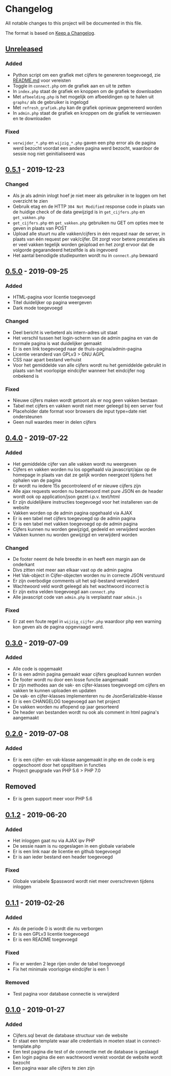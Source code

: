 # Changelog
All notable changes to this project will be documented in this file.

The format is based on [Keep a Changelog](https://keepachangelog.com/en/1.0.0/).

## [Unreleased]
### Added
- Python script om een grafiek met cijfers te genereren toegevoegd, zie
  [README.md](README.md) voor vereisten
- Toggle in `connect.php` om de grafiek aan en uit te zetten
- In `index.php` staat de grafiek en knoppen om de grafiek te downloaden
- Met `afbeelding.php` is het mogelijk om afbeeldingen op te halen uit
  `graphs/` als de gebruiker is ingelogd
- Met `refresh_grafiek.php` kan de grafiek opnieuw gegenereerd worden
- In `admin.php` staat de grafiek en knoppen om de grafiek te vernieuwen en
  te downloaden

### Fixed
- `verwijder_*.php` en `wijzig_*.php` gaven een php error als de pagina werd
  bezocht voordat een andere pagina werd bezocht, waardoor de sessie nog niet
  geinitialiseerd was

## [0.5.1] - 2019-12-23
### Changed
- Als je als admin inlogt hoef je niet meer als gebruiker in te loggen om
  het overzicht te zien
- Gebruik etag en de HTTP `304 Not Modified` response code in plaats van de
  huidige check of de data gewijzigd is in `get_cijfers.php` en `get_vakken.php`
- `get_cijfers.php` en `get_vakken.php` gebruiken nu GET om opties mee te geven
  in plaats van POST
- Upload alle stuurt nu alle vakken/cijfers in één request naar de server, in
  plaats van één request per vak/cijfer. Dit zorgt voor betere prestaties als er
  veel vakken tegelijk worden geüpload en het zorgt ervoor dat de volgorde
  gegarandeerd hetzelfde is als ingevoerd
- Het aantal benodigde studiepunten wordt nu in `connect.php` bewaard

## [0.5.0] - 2019-09-25
### Added
- HTML-pagina voor licentie toegevoegd
- Titel duidelijker op pagina weergeven
- Dark mode toegevoegd

### Changed
- Deel bericht is verbeterd als intern-adres uit staat
- Het verschil tussen het login-scherm van de admin pagina en van de normale
  pagina is wat duidelijker gemaakt
- Er is een link toegevoegd naar de thuis-pagina/admin-pagina
- Licentie veranderd van GPLv3 > GNU AGPL
- CSS naar apart bestand verhuist
- Voor het gemiddelde van alle cijfers wordt nu het gemiddelde gebruikt in
  plaats van het voorlopige eindcijfer wanneer het eindcijfer nog onbekend is

### Fixed
- Nieuwe cijfers maken wordt getoont als er nog geen vakken bestaan
- Tabel met cijfers en vakken wordt niet meer geleegd bij een server fout
- Placeholder date format voor browsers die input type=date niet ondersteunen
- Geen null waardes meer in delen cijfers

## [0.4.0] - 2019-07-22
### Added
- Het gemiddelde cijfer van alle vakken wordt nu weergeven
- Cijfers en vakken worden nu los opgehaald via javascript/ajax op de homepage
  in plaats van dat ze gelijk worden neergezet tijdens het ophalen van de pagina
- Er wordt nu iedere 15s gecontroleerd of er nieuwe cijfers zijn
- Alle ajax requests worden nu beantwoord met pure JSON en de header wordt ook
  op application/json gezet i.p.v. text/html
- Er zijn duidelijkere instructies toegevoegd voor het installeren van de
  website
- Vakken worden op de admin pagina opgehaald via AJAX
- Er is een tabel met cijfers toegevoegd op de admin pagina
- Er is een tabel met vakken toegevoegd op de admin pagina
- Cijfers kunnen nu worden gewijzigd, gedeeld en verwijderd worden
- Vakken kunnen nu worden gewijzigd en verwijderd worden

### Changed
- De footer neemt de hele breedte in en heeft een margin aan de onderkant
- Divs zitten niet meer aan elkaar vast op de admin pagina
- Het Vak-object in Cijfer-objecten worden nu in correcte JSON verstuurd
- Er zijn overbodige comments uit het sql-bestand verwijderd
- Wachtwoord veld wordt geleegd als het wachtwoord incorrect is
- Er zijn extra velden toegevoegd aan `connect.php`
- Alle javascript code van `admin.php` is verplaatst naar `admin.js`

### Fixed
- Er zat een foute regel in `wijzig_cijfer.php` waardoor php een warning kon
  geven als de pagina opgevraagd werd.

## [0.3.0] - 2019-07-09
### Added
- Alle code is opgemaakt
- Er is een admin pagina gemaakt waar cijfers geupload kunnen worden
- De footer wordt nu door een losse functie aangemaakt
- Er zijn methodes aan de vak- en cijfer-klasses toegevoegd om cijfers en vakken
  te kunnen uploaden en updaten
- De vak- en cijfer-klasses implementeren nu de JsonSerializable-klasse
- Er is een CHANGELOG toegevoegd aan het project
- De vakken worden nu aflopend op jaar gesorteerd
- De header van bestanden wordt nu ook als comment in html pagina's aangemaakt

## [0.2.0] - 2019-07-08
### Added
- Er is een cijfer- en vak-klasse aangemaakt in php en de code is erg
  opgeschoont door het opsplitsen in functies
- Project geupgrade van PHP 5.6 > PHP 7.0

## Removed
- Er is geen support meer voor PHP 5.6

## [0.1.2] - 2019-06-20
### Added
- Het inloggen gaat nu via AJAX ipv PHP
- De sessie naam is nu opgeslagen in een globale variabele
- Er is een link naar de licentie en github toegevoegd
- Er is aan ieder bestand een header toegevoegd

### Fixed
- Globale variabele $password wordt niet meer overschreven tijdens inloggen

## [0.1.1] - 2019-02-26
### Added
- Als de periode 0 is wordt die nu verborgen
- Er is een GPLv3 licentie toegevoegd
- Er is een README toegevoegd

### Fixed
- Fix er werden 2 lege rijen onder de tabel toegevoegd
- Fix het minimale voorlopige eindcijfer is een 1

### Removed
- Test pagina voor database connectie is verwijderd

## [0.1.0] - 2019-01-27
### Added
- Cijfers.sql bevat de database structuur van de website
- Er staat een template waar alle credentials in moeten staat in connect-template.php
- Een test pagina die test of de connectie met de database is geslaagd
- Een login pagina die een wachtwoord vereist voordat de website wordt bezocht
- Een pagina waar alle cijfers te zien zijn

[Unreleased]: https://github.com/TristanLaan/cijfersoverzicht/compare/v0.5.1...HEAD
[0.5.1]: https://github.com/TristanLaan/cijfersoverzicht/compare/v0.5.0...v0.5.1
[0.5.0]: https://github.com/TristanLaan/cijfersoverzicht/compare/v0.4.0...v0.5.0
[0.4.0]: https://github.com/TristanLaan/cijfersoverzicht/compare/v0.3.0...v0.4.0
[0.3.0]: https://github.com/TristanLaan/cijfersoverzicht/compare/v0.2.0...v0.3.0
[0.2.0]: https://github.com/TristanLaan/cijfersoverzicht/compare/v0.1.2...v0.2.0
[0.1.2]: https://github.com/TristanLaan/cijfersoverzicht/compare/v0.1.1...v0.1.2
[0.1.1]: https://github.com/TristanLaan/cijfersoverzicht/compare/v0.1.0...v0.1.1
[0.1.0]: https://github.com/TristanLaan/cijfersoverzicht/releases/tag/v0.1.0
